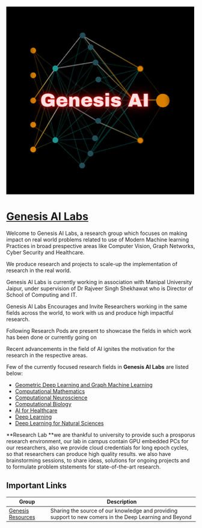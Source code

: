 ![Genesis-logo](imgs/genesislogo.png)



# [Genesis AI Labs](https://www.genesisai.in/)

Welcome to Genesis AI Labs, a research group which focuses on making impact on real world problems related to use of Modern Machine learning Practices in broad prespective areas like Computer Vision, Graph Networks, Cyber Security and Healthcare.

We produce research and projects to scale-up the implementation of research in the real world.

Genesis AI Labs is currently working in association with Manipal University Jaipur, under supervision of Dr Rajveer Singh Shekhawat who is Director of School of Computing and IT.

Genesis AI Labs Encourages and Invite Researchers working in the same fields across the world, to work with us and produce high impactful research.

Following Research Pods are present to showcase the fields in which work has been done or currently going on

Recent advancements in the field of AI ignites the motivation for the research in the respective areas.

Few of the currently focused research fields in **Genesis AI Labs** are listed below:

- [Geometric Deep Learning and Graph Machine Learning](https://www.genesisai.in/research-pods/geometric-deep-learning-and-graph-machine-learning)
- [Computational Mathematics](https://www.genesisai.in/research-pods/computational-mathematics)
- [Computational Neuroscience](https://www.genesisai.in/research-pods/computational-neuroscience)
- [Computational Biology](https://www.genesisai.in/research-pods/computational-biology)
- [AI for Healthcare](https://www.genesisai.in/research-pods/ai-for-healthcare)
- [Deep Learning](https://www.genesisai.in/research-pods/deep-learning-research-pod)
- [Deep Learning for Natural Sciences](https://www.genesisai.in/research-pods/deep-natural-science)



**Research Lab
**we are thankful to university to provide such a prosporus research environment, our lab in campus contain GPU embedded PCs for our researchers, also we provide cloud credentials for long epoch cycles, so that researchers can produce high quality results.
we also have brainstorming sessions, to share ideas, solutions for ongoing projects and to formulate problem ststements for state-of-the-art research.



## Important Links

| Group                 | Description                                                  |
| --------------------- | ------------------------------------------------------------ |
| [Genesis Resources]() | Sharing the source of our knowledge and providing support to new comers in the Deep Learning and Beyond |


